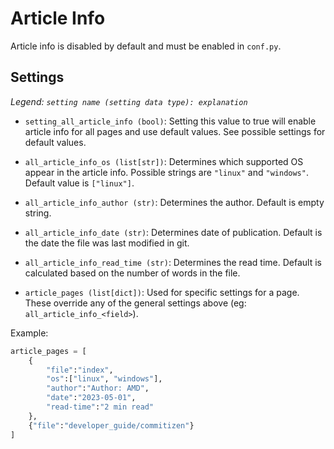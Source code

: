 # Article Info

Article info is disabled by default and must be enabled in `conf.py`.

## Settings

*Legend: `setting name (setting data type): explanation`*

- `setting_all_article_info (bool)`: Setting this value to true will enable article info for all pages and use default values. See possible settings for default values.

- `all_article_info_os (list[str])`: Determines which supported OS appear in the article info. Possible strings are `"linux"` and `"windows"`. Default value is `["linux"]`.

- `all_article_info_author (str)`: Determines the author. Default is empty string.

- `all_article_info_date (str)`: Determines date of publication. Default is the date the file was last modified in git.

- `all_article_info_read_time (str)`: Determines the read time. Default is calculated based on the number of words in the file.

- `article_pages (list[dict])`: Used for specific settings for a page. These override any of the general settings above (eg: `all_article_info_<field>`).

Example:

```python
article_pages = [
    {
        "file":"index",
        "os":["linux", "windows"],
        "author":"Author: AMD",
        "date":"2023-05-01",
        "read-time":"2 min read"
    },
    {"file":"developer_guide/commitizen"}
]
```
